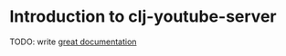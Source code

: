 # Introduction to clj-youtube-server

TODO: write [great documentation](http://jacobian.org/writing/what-to-write/)
